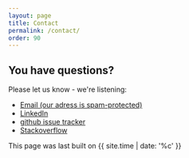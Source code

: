 ```yaml
---
layout: page
title: Contact
permalink: /contact/
order: 90
---
```


## You have questions?

Please let us know - we're listening:


<ul>
<li><a href="xmxaxixlxtxo:ixnxfxox@xaxrxcx4x2x.xdxex" onmouseover="this.href=this.href.replace(/x/g,'');"><i class="fa fa-fw fa-envelope"></i> Email (our adress is spam-protected)</a></li>
<li><a href="https://linkedin.com/in/gernotstarke"><i class="fa fa-fw fa-linkedin" aria-hidden="true"></i> LinkedIn</a></li>

<li><a href="https://github.com/arc42/quality.arc42.org-site/issues"><i class="fa fa-fw fa-github" aria-hidden="true"></i>github issue tracker</a></li>
<li>
    <a href="(https://stackoverflow.com/questions/tagged/arc42">
        <i class="fa fa-fw fa-stack-overflow" aria-hidden="true"></i>
        Stackoverflow
    </a>
</li>
</ul>

This page was last built on {{ site.time | date: '%c' }}
